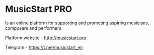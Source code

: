 # MusicStart PRO
Is an online platform for supporting and promoting aspiring musicians, composers and performers.

Platform website -  http://musicstart.pro

Telegram - https://t.me/musicstart_en
